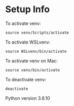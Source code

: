 # Setup Info
To activate venv:

```
source venv/Scripts/activate
```

To activate WSLvenv:

```
source WSLvenv/bin/activate
```

To activate venv on Mac:
```
source venv/bin/activate
```

To deactivate venv:

```
deactivate
```

Python version 3.8.10
